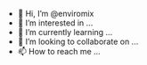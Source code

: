 - 👋 Hi, I’m @enviromix
- 👀 I’m interested in ...
- 🌱 I’m currently learning ...
- 💞️ I’m looking to collaborate on ...
- 📫 How to reach me ...

<!---
enviromix/enviromix is a ✨ special ✨ repository because its `README.md` (this file) appears on your GitHub profile.
You can click the Preview link to take a look at your changes.
--->
